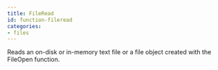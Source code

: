 ```yaml
---
title: FileRead
id: function-fileread
categories:
- files
---
```


Reads an on-disk or in-memory text file or a file object created with the FileOpen function.
